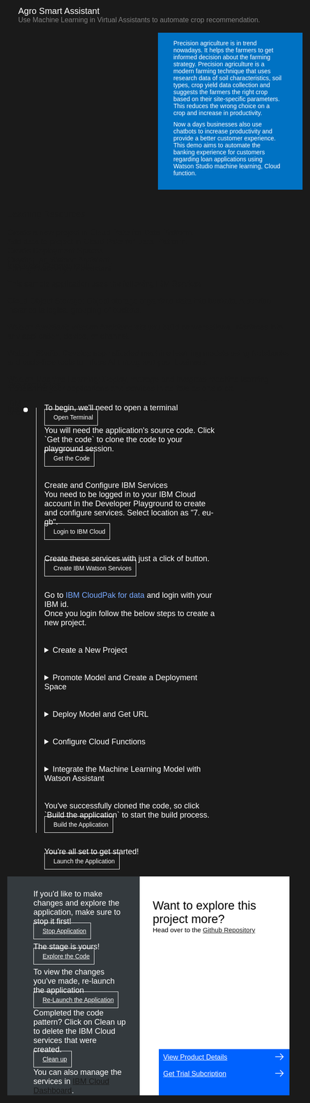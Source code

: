 <html>
<head>
<meta name="viewport" content="width=device-width, initial-scale=1">
<style>
  html,
  div,
  body {
    background-color: #1a1a1a;
    font-family: 'IBM Plex Sans', sans-serif;
    font-size: 18px;
    outline: none;
  }
  body {
    font-family: Helvetica, sans-serif;
  }
  /* The actual timeline (the vertical ruler) */
  .timeline {
    position: relative;
    max-width: 1200px;
    margin: 0 auto;
    margin-left: 50px;
  }
  .content p {
    margin: 0px;
  }
  .content .afterbutton
  {
    padding-top: 16px;
  }
  /* The actual timeline (the vertical ruler) */
  .timeline::after {
    content: '';
    position: absolute;
    width: 1px;
    background-color: white;
    top: 15px;
    bottom: 80px;
    left: 18px;
    margin-left: -2px;
  }
  /* Container around content */
  .container {
    padding: 0px 0px;
    width: 70%;
    align-content: left;
    margin: 0px 0px 0px 0px;
    margin-left: 25px;
    margin-top: 32px;
  }
  /* The circles on the timeline */
  .container::after {
    content: '';
    position: absolute;
    width: 10px;
    height: 10px;
    right: -6px;
    background-color: white;
    border: 0px solid #FF9F55;
    top: 15px;
    border-radius: 50%;
    z-index: 1;
    margin: 0px 0px 0px 0px;
  }
  /* Place the container to the left */
  .left {
    left: 0px;
  }
  /* Place the container to the right */
  .right {
    left: 0px;
  }
  /* Add arrows to the left container (pointing right) */
  .left::before {
    content: " ";
    height: 0;
    top: 22px;
    width: 0;
    z-index: 1;
    right: 30px;
    border: medium solid white;
    border-width: 10px 0 10px 10px;
    border-color: transparent transparent transparent white;
  }
  /* Fix the circle for containers on the right side */
  .right::after {
    left: -13px;
  }
  /* The actual content */
  .content {
    padding: 5px 10px;
    color: white;
    background: transparent;
  }
  .button.is-dark.is-medium {
    font-family: 'IBM Plex Sans', sans-serif;
    background: transparent;
    border-color: white;
    color: #fff;
    border: 1px solid white;
    padding: 10px;
    padding-left: 20px;
    margin-bottom: 13px;
    border-radius: 0px;
    min-width: 180px;
    font-size: 14px;
    text-align: left;
    min-height: 48px;
    margin: 0px;
    justify-content:left;
  }
  .button.is-dark.is-medium:hover {
    font-family: 'IBM Plex Sans', sans-serif;
    background-color: #2a67f5;
    border-color: white;
    color: #fff;
  }
  .footer {
    display: flex;
    background-color: #343A3E;
    margin-top: 20px;
    padding: 0px;
    max-width: 1200px;
  }
  .github-icon {
    min-height: 100%;
    min-width: 100%;
    object-fit: cover;
    object-position: 250% 100px;
    opacity: 15%;
    bottom: 15px;
  }
  .image-content {
    padding: 5px 10px;
    background: transparent;
    color: black;
    position: absolute;
    font-size: 27px;
  }
  .image-div {
    position: relative;
    background-color: white;
    min-width: 50%;
    background-image: linear-gradient(rgba(255,255,255,0.9), rgba(255,255,255,0.9)), url("https://raw.githubusercontent.com/IBM/Developer-Playground/master/didact/images/github.svg");
    background-position: -50% 60px;
    background-repeat: no-repeat;
    padding-top: 20px;
    padding-left: 20px;
  }
  .image-btn {
    position: absolute;
    right: 0;
    bottom: 0%;
    background-color: #0062FF;
    width: 300px;
    padding: 0px;
    padding-bottom: 20px;
  }
  .image-link span 
  {
    float: right;
    font-size: 32px;
    padding-right: 20px;
  }
  .image-btn .image-link:hover
  {   
    text-decoration: none;
    color: white;
    background-color: #0353E9;
  }
  .image-btn  a:hover
  {
    text-decoration: none;
    color: white;
  }
  .image-link {
    color: white;
    display: block;
    padding: 5px 10px 5px 10px;
    line-height: 28px;
    font-size: 16px;
  }
  .header
  {
    background-image: url('https://raw.githubusercontent.com/IBM/Developer-Playground/development/didact/images/anomaly.jpeg');
    width: 100%;
    height: auto;
    min-height: 300px;
    display: inline-block;
    margin-top: 20px;
    margin-bottom: 20px;
    margin-left: 30px;
    margin-right: 30px;
    background-size: contain;
    max-width: 1200px;
  }
  .header .right-content
  {
    float: right;
    width: 45%;
    background-color:#0072C3;
    min-height: 300px;
    padding: 20px;
    padding-top: 2.5%;
    font-size: 14px;
  }
  .header .right-content h4
  {
    background: none;
    color: white;
    padding-left: 25px;
    padding-right: 25px;
  }
  .header .right-content div
  {
    background: none;
    color: white;
    padding-left: 15px;
    padding-right: 25px;
    font-size: 14px;
    margin-bottom: 10px;
  }
  .header .right-content ul
  {
    margin: 0px;
    margin-left: 25px;
    margin-bottom: 10px;
    line-height: 16px;
  }
  .container a
  {
     color: #78A9FF;
    background-color: transparent;
    text-decoration: none;
  }
  .container a:visited
  {
    color: #8C43FC;
    background-color: transparent;
    text-decoration: none;
  }
  .apptitle
  {
    margin-left: 25px;
    margin-top: 20px;
    margin-bottom: 0px;
    font-size: 20px;
    color: white;
  }
  .subheading
  {
    margin-left: 25px;
    margin-top: 0px;
    margin-bottom: 0px;
    font-size: 16px;
    color: grey;
  }
  .no-hover:hover
  {
    background-color: #0062FF !important;
  }
  .section{
    margin-top: 5px;
    margin-bottom:-50px;
  }
}
</style>
</head>
<body>
  <div class="apptitle"> 
    Agro Smart Assistant
  </div>
  <div class="subheading">
    Use Machine Learning in Virtual Assistants to automate crop recommendation.
  </div>
  <div class="header">
      <div class="right-content">
         <div>
          Precision agriculture is in trend nowadays. It helps the farmers to get informed decision about the farming strategy. Precision agriculture is a modern farming technique that uses research data of soil characteristics, soil types, crop yield data collection and suggests the farmers the right crop based on their site-specific parameters. This reduces the wrong choice on a crop and increase in productivity.
        </div>
        <div>
          Now a days businesses also use chatbots to increase productivity and provide a better customer experience. This demo aims to automate the banking experience for customers regarding loan applications using Watson Studio machine learning, Cloud function.
        </div>
     </div>
   </div>
   <div class="section">
    <p style="font-size:20px">Learning Resources</p>
    <div class="content-">
      <a href="https://www.ibm.com/docs/en/cloud-paks/cp-data/4.0?topic=projects-creating-project">Create a new project in Cloud Paks for Data Platform.</a></br>
      <a href="https://www.ibm.com/docs/en/cloud-paks/cp-data/4.0?topic=data-adding-analytics-project">Add data to project in Cloud Paks for Data Platform.</a></br>
      <a href="https://www.ibm.com/docs/en/cloud-paks/cp-data/4.0?topic=functions-deployment-spaces">Create Deployment Spaces.</a></br>
      <a href="https://cloud.ibm.com/docs/assistant?topic=assistant-assistant-add">Creating an Watson Assistant.</a></br>
      <a href="https://cloud.ibm.com/docs/assistant?topic=assistant-skill-add">Adding Skills to your assistant.</a>
    </div>
   </div>
   <div class="section">
      <p style="font-size:20px">Included Components</p>
      <div class="content-">
          <p>This sample application uses the following IBM Services:</p>
          <p><a href="https://cloud.ibm.com/objectstorage">Cloud Object Storage</a>: Object storage organizes data into buckets. A service instance is logical grouping of buckets.</p>
          <p><a href="https://cloud.ibm.com/catalog/services/watson-assistant">Watson Assistant</a>: Watson Assistant lets you build conversational interfaces into any application, device, or channel.</p>
          <p><a href="https://cloud.ibm.com/catalog/services/watson-studio">Watson Studio</a>: Develop sophisticated machine learning models using Notebooks and code-free tools to infuse AI throughout your business.</p>
          <p><a href="https://cloud.ibm.com/catalog/services/machine-learning">Watson Machine Learning</a>: Deploy, manage and integrate machine learning models into your applications and services in as little as one click.</p>
      </div>
   </div>
   <div class="section">
   <p style="font-size:20px">Pre-requisites</p>
    <div class="content-">
    <p>IBM Cloud Account -  Do not have an IBM Cloud Account?<a href="https://cloud.ibm.com/registration"> click here</a> to create one for free.</p>
    </div>
   </div>
    <div class="section">
   <p style="font-size:20px">Instructions</p>
   </div>
   <div class="timeline">
   <div style="margin-top:0;"class="container right">
            <div class="content">
                <p>To begin, we'll need to open a terminal</p>
                <a class="button is-dark is-medium" title="Open Terminal" href="didact://?commandId=terminal-for-nodejs-container:new">Open Terminal</a><br>
            </div>
        </div>
      <div class="container right" style="margin-top:0px;padding-top:0px;">
         <div class="content">
            <p>You will need the application's source code. Click `Get the code` to clone the code to your playground session.</p>
            <a class="button is-dark is-medium" title="Get the Code" href="didact://?commandId=extension.sendToTerminal&text=nodejs%20terminal%7Cclone-repo%7Cnodejs%20terminal|git%20clone%20https://github.com/SuyashGupte/loan-chat-bot.git%20${CHE_PROJECTS_ROOT}/cp4d-smart-virtual-assistant">Get the Code</a>
         </div>
      </div>
      <div class="container right">
        <div class="content">
          <p>Create and Configure IBM Services</p>
          <p>You need to be logged in to your IBM Cloud account in the Developer Playground to create and configure services. Select location as "7. eu-gb".</p>
          <a class="button is-dark is-medium" title="Login to IBM Cloud" href="didact://?commandId=extension.sendToTerminal&text=nodejs%20terminal%7Cibm-login%7Cnodejs%20terminal|ibmcloud%20config%20--check-version=false%20%26%26%20ibmcloud%20login%20-r%20eu-gb%20%26%26%20ibmcloud%20target%20--cf%20%26%26%20ibmcloud%20target%20-g%20Default">Login to IBM Cloud</a>
        </div>
      </div>
      <div class="container right">
        <div class="content">
          <p>Create these services with just a click of button.</p>
          <a class="button is-dark is-medium" title="Create IBM Watson Services" href="didact://?commandId=extension.sendToTerminal&text=nodejs%20terminal%7Ccreate-services%7Cnodejs%20terminal|cd%20${CHE_PROJECTS_ROOT}/cp4d-smart-virtual-assistant%20%26%26%20chmod%20%2Bx%20.%2Fscripts%2Fcreate-ibm-services.sh%20%26%26%20.%2Fscripts%2Fcreate-ibm-services.sh">Create IBM Watson Services</a>
        </div>
      </div>
      <div class="container right">
        <div class="content">
          <p>Go to <a href="https://dataplatform.cloud.ibm.com/">IBM CloudPak for data</a> and login with your IBM id. </p> Once you login follow the below steps to create a new project.
        </div>
      </div>
      <div class="container right">
        <div class="content">
        <details>
         <summary>Create a New Project</summary>
         <p>Step 1 : Download the project zip file.</p>
          <a class="button is-dark is-medium" href="https://github.com/SuyashGupte/Loan-Chat-Bot/raw/main/crop-recommendation.zip">Download</a>
          <p>Step 2 : Click on "Create a Project".</p>
          <img src = "https://raw.githubusercontent.com/SuyashGupte/Loan-Chat-Bot/main/Smart%20Loan%20Assistant%20Images/section_1.1_new_project_1.png" width = "750" height= "750">
          <p>Step 3 : Click on "Create a project from sample or file".</p>
          <img src = "https://raw.githubusercontent.com/SuyashGupte/Loan-Chat-Bot/main/Smart%20Loan%20Assistant%20Images/project_new_1.png" width = "750" height= "750">
         <p>Step 4 : Upload the zip file that was just downloaded, give your project a name and click on "Create" button.</p>
          <img src = "https://raw.githubusercontent.com/SuyashGupte/Loan-Chat-Bot/main/Smart%20Loan%20Assistant%20Images/project_new_2.png" width = "750" height= "750">
          <p>Step 5 : After the project is created, click on "View new project".</p>
          <img src = "https://raw.githubusercontent.com/SuyashGupte/Loan-Chat-Bot/main/Smart%20Loan%20Assistant%20Images/project_new_3.png" width = "750" height= "750">
        </details>
        </div>
      </div>
      <div class="container right">
        <div class="content">
          <details>
         <summary>Promote Model and Create a Deployment Space</summary>
          <p>Step 1 : Click on the assets tab.</p>
          <img src = "https://raw.githubusercontent.com/SuyashGupte/Loan-Chat-Bot/main/Smart%20Loan%20Assistant%20Images/project_new_4.png" width = "750" height= "750">
          <p>Step 2 : Click on the (⋮) on right hand side of the Model and Click on "Promote" button.</p>
          <img src = "https://raw.githubusercontent.com/SuyashGupte/Loan-Chat-Bot/main/Smart%20Loan%20Assistant%20Images/project_new_5.png" width = "750" height= "750">
          <p>Step 3 : Click on the "Create a new deployment space".</p>
          <img src = "https://raw.githubusercontent.com/SuyashGupte/Loan-Chat-Bot/main/Smart%20Loan%20Assistant%20Images/section_6.3_deployment_space_3.png" width = "750" height= "750">
          <p>Step 4 : Select your machine learning service instance.</p>
          <img src = "https://raw.githubusercontent.com/SuyashGupte/Loan-Chat-Bot/main/Smart%20Loan%20Assistant%20Images/section_6.4_deployment_space_4.png" width = "750" height= "750">
          <p>Step 5 : Give your deployment space a name and click on "Create" button.</p>
          <img src = "https://raw.githubusercontent.com/SuyashGupte/Loan-Chat-Bot/main/Smart%20Loan%20Assistant%20Images/section_6.5_deployment_space_5.png" width = "750" height= "750">
          <p>Step 6 : Check the "Go to the model in the space after promotoing it" checkbox then click on "Promote" button.</p>
          <img src = "https://raw.githubusercontent.com/SuyashGupte/Loan-Chat-Bot/main/Smart%20Loan%20Assistant%20Images/project_new_6.png" width = "750" height= "750">
          </details>
        </div>
      </div>
      <div class="container right">
        <div class="content">
          <details>
         <summary>Deploy Model and Get URL</summary>
          <p>Step 1 : Once the model is successfully promoted, you will see a green notification box, click on “deployment space” in the notification. Alternatively, you can also find your deployment spaces when you click on the hamburger sign on the top left most side on your screen.</p>
          <img src = "https://raw.githubusercontent.com/SuyashGupte/Loan-Chat-Bot/main/Smart%20Loan%20Assistant%20Images/section_7.1_deploy_1.png" width = "750" height= "750">
          <p>Step 2 : Click on the deploymentspace you created and click on "New deployment" button.</p>
          <img src = "https://raw.githubusercontent.com/SuyashGupte/Loan-Chat-Bot/main/Smart%20Loan%20Assistant%20Images/section_7.2_deploy_2.png" width = "750" height= "750">
          <p>Step 3 : Select "Online", give your deployment a name and click on "Create" button.</p>
          <img src = "https://raw.githubusercontent.com/SuyashGupte/Loan-Chat-Bot/main/Smart%20Loan%20Assistant%20Images/section_7.3_deploy_3.png" width = "750" height= "750">
          <p>Step 4 : Click on the deployment you just created.</p>
          <img src = "https://raw.githubusercontent.com/SuyashGupte/Loan-Chat-Bot/main/Smart%20Loan%20Assistant%20Images/section_8.1_get_link_1.png" width = "750" height= "750">
          <p>Step 5 : Copy the Model endpoint URL.</p>
          <img src = "https://raw.githubusercontent.com/SuyashGupte/Loan-Chat-Bot/main/Smart%20Loan%20Assistant%20Images/section_8.2_get_link_2.png" width = "750" height= "750">
          <p>Step 6 : Paste the URL in the follwing script file.</p>
          <a class="button is-dark is-medium" href="didact://?commandId=extension.openFile&text=loan%7Capi-key%7C${CHE_PROJECTS_ROOT}/cp4d-smart-virtual-assistant/scripts/add_model_url.sh">Open file</a>
          <p>Step 7 : Run the script to update the code file.</p>
          <a class="button is-dark is-medium" title="Update Model URL" href="didact://?commandId=extension.sendToTerminal&text=nodejs%20terminal%7Ccreate-services%7Cnodejs%20terminal|cd%20${CHE_PROJECTS_ROOT}/cp4d-smart-virtual-assistant%20%26%26%20chmod%20%2Bx%20.%2Fscripts%2Fadd_model_url.sh%20%26%26%20.%2Fscripts%2Fadd_model_url.sh">Update Model URL</a>
          <p>Step 8 : (Optional) To test your model, click on the “Test” tab. You can select a row from the data set and enter the data in the fields. Enter the values from the dataset, and then click on the “ Add to Predict” button at the bottom and then on "Predict".</p>
          </details>
        </div>
      </div>
      <div class="container right">
        <div class="content">
          <details>
         <summary>Configure Cloud Functions</summary>
           <p>Step 1 : Create an Action in cloud functions with code.py function and web action enabled.</p>
           <a class="button is-dark is-medium" title="Create Action" href="didact://?commandId=extension.sendToTerminal&text=nodejs%20terminal%7Ccreate-action%7Cnodejs%20terminal|ibmcloud%20fn%20action%20create%20ml%20code.py%20--kind%20python:3.7%20--web%20true">Create Action</a>
           <p>Step 2: Generate an API Key in your IBM account by clicking this button.</p>
           <a class="button is-dark is-medium" title="Generate API key" href="didact://?commandId=extension.sendToTerminal&text=nodejs%20terminal%7Cgenerate-api-token%7Cnodejs%20terminal|cd%20${CHE_PROJECTS_ROOT}/cp4d-smart-virtual-assistant;ibmcloud%20iam%20api-key-create%20ApiKey-SVA%20-d%20'this is API key for Smart Virtual Assitant'%20--file%20${CHE_PROJECTS_ROOT}/cp4d-smart-virtual-assistant/key_file">Generate API key</a><br> 
           <p>Step 3 : Run the script to add api_key parameter in your Action.</p>
           <a class="button is-dark is-medium" title="Create Parameter" href="didact://?commandId=extension.sendToTerminal&text=nodejs%20terminal%7Ccreate-services%7Cnodejs%20terminal|cd%20${CHE_PROJECTS_ROOT}/cp4d-smart-virtual-assistant%20%26%26%20chmod%20%2Bx%20.%2Fscripts%2Fadd_parameter.sh%20%26%26%20.%2Fscripts%2Fadd_parameter.sh">Add Paramter</a>
           <p>Step 4 : Run the script to update Dialog skill file with the webhook URL that was just created.</p>
           <a class="button is-dark is-medium" title="Update" href="didact://?commandId=extension.sendToTerminal&text=nodejs%20terminal%7Ccreate-services%7Cnodejs%20terminal|cd%20${CHE_PROJECTS_ROOT}/cp4d-smart-virtual-assistant%20%26%26%20chmod%20%2Bx%20.%2Fscripts%2Fupdate_dialog.sh%20%26%26%20.%2Fscripts%2Fupdate_dialog.sh">Update Dialog Skill</a>
          </details>
        </div>
      </div>
      <div class="container right">
        <div class="content">
          <details>
         <summary>Integrate the Machine Learning Model with Watson Assistant</summary>
          <p>Step 1 : Go to <a href="cloud.ibm.com">your IBM Cloud Account</a>. From the "Resources" tab on the left, select "Services and software" and click on your Watson Assistant service.Copy the API key and Assistant URL.</p>
          <img src = "https://raw.githubusercontent.com/SuyashGupte/Loan-Chat-Bot/main/Smart%20Loan%20Assistant%20Images/project_new_7.png" width = "750" height= "750">
          <p>Step 2 : Paste it in env file.</p>
          <a class="button is-dark is-medium" href="didact://?commandId=extension.openFile&text=loan%7Cload-skill%7C${CHE_PROJECTS_ROOT}/cp4d-smart-virtual-assistant/.env">Open file</a>
          <p>Step 3 : Click on "Launch Watson Assistant" button.</p>
          <img src = "https://raw.githubusercontent.com/SuyashGupte/Loan-Chat-Bot/main/Smart%20Loan%20Assistant%20Images/section_12.1_launch_wa_1.png" width = "750" height= "750">
          <p>Step 4 : Click on "Create assistant".</p>
          <img src = "https://raw.githubusercontent.com/SuyashGupte/Loan-Chat-Bot/main/Smart%20Loan%20Assistant%20Images/section_12.2_create_assistant_1.png" width = "750" height= "750">
          <p>Step 5 : Give your assistant a name and click on "Create assistant".</p>
          <img src = "https://raw.githubusercontent.com/SuyashGupte/Loan-Chat-Bot/main/Smart%20Loan%20Assistant%20Images/section_12.3_create_assistant_2.png" width = "750" height= "750">
          <p>Step 6 : Once your Assistant is created, click on "add an action or dialog skill".</p>
          <img src = "https://raw.githubusercontent.com/SuyashGupte/Loan-Chat-Bot/main/Smart%20Loan%20Assistant%20Images/section_12.4_add_dialog_1.png" width = "750" height= "750">
          <p>Step 7 : Load the Dialog Skill.</p>
          <a class="button is-dark is-medium" href="didact://?commandId=extension.openFile&text=loan%7Cload-skill%7C${CHE_PROJECTS_ROOT}/cp4d-smart-virtual-assistant/Dialog-Skill.json">Load Skill</a>
          <p>Step 8 : Download the Dialog Skill.</p>
          <a class="button is-dark is-medium"title="Launch the Application" href="didact://?commandId=file.download">Download</a>
          <p>Step 9 : Upload the skill you just downloaded. When you see that the skill file has been uploaded, click on "Upload" Button.</p>
          <img src = "https://raw.githubusercontent.com/SuyashGupte/Loan-Chat-Bot/main/Smart%20Loan%20Assistant%20Images/section_12.5_create_dialog_2.png" width = "750" height= "750">
          <p>Step 10 : Once the skill is created, click on (⋮) on top right and Click on "Assitant Settings".</p>
          <img src = "https://raw.githubusercontent.com/SuyashGupte/Loan-Chat-Bot/main/Smart%20Loan%20Assistant%20Images/project_new_8.png" width = "750" height= "750">
          <p>Step 11 : Copy the Assitant_ID.</p>
          <img src = "https://raw.githubusercontent.com/SuyashGupte/Loan-Chat-Bot/main/Smart%20Loan%20Assistant%20Images/project_new_9.png" width = "750" height= "750">
          <p>Step 12 : Paste it in env file.</p>
          <a class="button is-dark is-medium" href="didact://?commandId=extension.openFile&text=loan%7Cload-skill%7C${CHE_PROJECTS_ROOT}/cp4d-smart-virtual-assistant/.env">Open file</a>
          </details>
        </div>
      </div>
      <div class="container right">
         <div class="content">
            <p>You've successfully cloned the code, so click `Build the application` to start the build process.
            </p>
            <a class="button is-dark is-medium" title="Build the Application" href="didact://?commandId=extension.sendToTerminal&text=nodejs%20terminal%7Cbuild%7Cnodejs%20terminal|cd%20${CHE_PROJECTS_ROOT}/cp4d-smart-virtual-assistant%20%26%26%20npm%20install">Build the Application</a>
         </div>
      </div>
      <div class="container right">
         <div class="content">
            <p>You're all set to get started! </p>
            <a class="button is-dark is-medium" title="Launch the Application" href="didact://?commandId=extension.sendToTerminal&text=nodejs%20terminal%7Cstart%7Cnodejs%20terminal|cd%20${CHE_PROJECTS_ROOT}/cp4d-smart-virtual-assistant%20%26%26%20npm%20start">Launch the Application</a>
         </div>
      </div>
   </div>
   <div class="footer">
      <div class="content" style="padding:30px;padding-left:60px;padding-bottom:0px;">
         <p>If you'd like to make changes and explore the application, make sure to stop it first!</p>
         <a class="button is-dark is-medium" title="Stop Application" href="didact://?commandId=vscode.didact.sendNamedTerminalCtrlC&text=nodejs%20terminal">Stop Application</a>
         <p class="afterbutton">The stage is yours!</p>
         <a class="button is-dark is-medium" title="Explore the Code" href="didact://?commandId=extension.openFile&text=loan%7Copen-file%7C${CHE_PROJECTS_ROOT}/cp4d-smart-virtual-assistant/public/index.html">Explore the Code</a>
         <p class="afterbutton ">To view the changes you've made, re-launch the application</p>
         <a class="button is-dark is-medium" title="Launch the Application" href="didact://?commandId=extension.sendToTerminal&text=nodejs%20launch%7Cbuild%7Cnodejs%20terminal|cd%20${CHE_PROJECTS_ROOT}/cp4d-smart-virtual-assistant%20%26%26%20npm%20start">Re-Launch the Application</a>
         <p style="margin-top:10px;"> Completed the code pattern? Click on
          <bold>Clean up</bold> to delete the IBM Cloud services that were created.
        </p>
        <a class="button is-dark is-medium" title="Delete services from IBM Cloud" href="didact://?commandId=extension.sendToTerminal&text=nodejs%20terminal%7Cdelete-services%7Cnodejs%20terminal|cd%20${CHE_PROJECTS_ROOT}/cp4d-smart-virtual-assistant%20%26%26%20chmod%20%2Bx%20.%2Fscripts%2Fdelete_services.sh%20%26%26%20.%2Fscripts%2Fdelete_services.sh">Clean up</a>
        <p style="margin-top:10px;">You can also manage the services in
          <a href="https://cloud.ibm.com/resources">IBM Cloud Dashboard</a>.
        </p>
      </div>
      <div class="image-div">
         <p class="image-content">Want to explore this project more?
            <span style="font-size:15px;margin-top:0px;display:block;">Head over to the <a href="https://github.com/Anam-Mahmood/Unlock-the-Power-of-Machine-Learning-in-Virtual-Assistants-to-automate-Loan-Applications" target="_blank">Github Repository</a></span>
         </p>
         <div class="image-btn">
            <a class="image-link" href="didact://?commandId=extension.openURL&text=anomaly%7Cview-product-details%7Chttps://www.ibm.com/products
               " target="_blank">
               View Product Details 
               <span>
                  <svg style="position: absolute; right: 10px;" fill="#ffffff" focusable="false" preserveAspectRatio="xMidYMid meet" xmlns="http://www.w3.org/2000/  svg" width="25" height="25" viewBox="0 0 32 32" aria-hidden="true">
                     <path d="M18 6L16.6 7.4 24.1 15 3 15 3 17 24.1 17 16.6 24.6 18 26 28 16z"></path>
                     <title>Arrow right</title>
                  </svg>
               </span>
            </a>
            <a class="image-link" href="didact://?commandId=extension.openURL&text=anomaly%7Cget-trial-subscription%7Chttps://www.ibm.com/account/reg/us-en/signup?formid=urx-51009" target="_blank">
               Get Trial Subcription 
               <span>
                  <svg style="position: absolute; right: 10px;" fill="#ffffff" focusable="false" preserveAspectRatio="xMidYMid meet" xmlns="http://www.w3.org/2000/  svg" width="25" height="25" viewBox="0 0 32 32" aria-hidden="true">
                     <path d="M18 6L16.6 7.4 24.1 15 3 15 3 17 24.1 17 16.6 24.6 18 26 28 16z"></path>
                     <title>Arrow right</title>
                  </svg>
               </span>
            </a>
            <a class="image-link no-hover"></a>
         </div>
      </div>
   </div>
   <br><br>
</body>
</html>